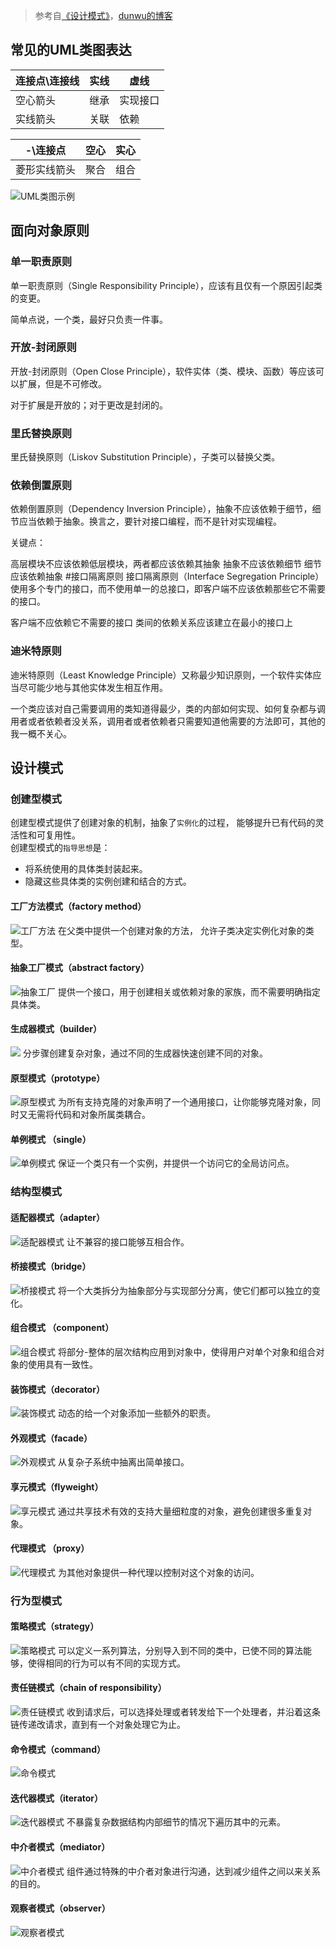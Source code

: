 > 参考自[《设计模式》](https://refactoringguru.cn/design-patterns)，[dunwu的博客](https://dunwu.github.io/design)

## 常见的UML类图表达 

|连接点\连接线| 实线| 虚线|
|---|---|---|
|空心箭头|继承|实现接口|
|实线箭头|关联|依赖|

|-\连接点|空心|实心|
|---|---|---|
|菱形实线箭头|聚合|组合|

![UML类图示例](./assets/UML类图示例.png)
## 面向对象原则
### 单一职责原则
单一职责原则（Single Responsibility Principle），应该有且仅有一个原因引起类的变更。

简单点说，一个类，最好只负责一件事。

### 开放-封闭原则
开放-封闭原则（Open Close Principle），软件实体（类、模块、函数）等应该可以扩展，但是不可修改。

对于扩展是开放的；对于更改是封闭的。

### 里氏替换原则
里氏替换原则（Liskov Substitution Principle），子类可以替换父类。

### 依赖倒置原则
依赖倒置原则（Dependency Inversion Principle），抽象不应该依赖于细节，细节应当依赖于抽象。换言之，要针对接口编程，而不是针对实现编程。

关键点：

高层模块不应该依赖低层模块，两者都应该依赖其抽象
抽象不应该依赖细节
细节应该依赖抽象
#接口隔离原则
接口隔离原则（Interface Segregation Principle）使用多个专门的接口，而不使用单一的总接口，即客户端不应该依赖那些它不需要的接口。

客户端不应依赖它不需要的接口
类间的依赖关系应该建立在最小的接口上
### 迪米特原则
迪米特原则（Least Knowledge Principle）又称最少知识原则，一个软件实体应当尽可能少地与其他实体发生相互作用。

一个类应该对自己需要调用的类知道得最少，类的内部如何实现、如何复杂都与调用者或者依赖者没关系，调用者或者依赖者只需要知道他需要的方法即可，其他的我一概不关心。

## 设计模式
### 创建型模式
创建型模式提供了创建对象的机制，抽象了`实例化`的过程， 能够提升已有代码的灵活性和可复用性。  
创建型模式的`指导思想`是：
- 将系统使用的具体类封装起来。
- 隐藏这些具体类的实例创建和结合的方式。
#### 工厂方法模式（factory method）
![工厂方法](./assets/factory.png)
在父类中提供一个创建对象的方法， 允许子类决定实例化对象的类型。
#### 抽象工厂模式（abstract factory）
 ![抽象工厂](./assets/absfactory.png)
提供一个接口，用于创建相关或依赖对象的家族，而不需要明确指定具体类。
 #### 生成器模式（builder）
![](./assets/builder.png)
分步骤创建复杂对象，通过不同的生成器快速创建不同的对象。
#### 原型模式（prototype）
![原型模式](./assets/prototype.png) 
为所有支持克隆的对象声明了一个通用接口，让你能够克隆对象，同时又无需将代码和对象所属类耦合。    
#### 单例模式 （single）
![单例模式](./assets/single.png)
保证一个类只有一个实例，并提供一个访问它的全局访问点。

### 结构型模式
#### 适配器模式（adapter）
![适配器模式](./assets/adapter.png)
让不兼容的接口能够互相合作。
#### 桥接模式（bridge）
![桥接模式](./assets/bridge.png)
将一个大类拆分为抽象部分与实现部分分离，使它们都可以独立的变化。
#### 组合模式 （component）
![组合模式](./assets/component.png)
将部分-整体的层次结构应用到对象中，使得用户对单个对象和组合对象的使用具有一致性。
#### 装饰模式（decorator）
![装饰模式](./assets/decorator.png)
动态的给一个对象添加一些额外的职责。
#### 外观模式（facade）
![外观模式](./assets/facade.png)
从复杂子系统中抽离出简单接口。
#### 享元模式（flyweight）
![享元模式](./assets/flyweight.png)
通过共享技术有效的支持大量细粒度的对象，避免创建很多重复对象。
#### 代理模式 （proxy）
![代理模式](./assets/proxy.png)
为其他对象提供一种代理以控制对这个对象的访问。

### 行为型模式
#### 策略模式（strategy）
![策略模式](./assets/strategy.png)
可以定义一系列算法，分别导入到不同的类中，已使不同的算法能够，使得相同的行为可以有不同的实现方式。
#### 责任链模式（chain of responsibility）
![责任链模式](./assets/chain.png)
收到请求后，可以选择处理或者转发给下一个处理者，并沿着这条链传递改请求，直到有一个对象处理它为止。
#### 命令模式（command）
![命令模式](./assets/command.png)
#### 迭代器模式（iterator）
![迭代器模式](./assets/iterator.png)
不暴露复杂数据结构内部细节的情况下遍历其中的元素。
#### 中介者模式（mediator）
![中介者模式](./assets/mediator.png)
组件通过特殊的中介者对象进行沟通，达到减少组件之间以来关系的目的。
#### 观察者模式（observer）
![观察者模式](./assets/observer.png)




